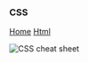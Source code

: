 ### CSS

[Home](https://driphtyio.github.io/cheatsheet/) [Html](https://driphtyio.github.io/cheatsheet/html.html)

![CSS cheat sheet](https://driphtyio.github.io/cheatsheet/files/CSS-cheat-sheet-november-2020.jpg)
